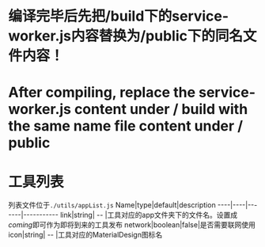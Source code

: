 # 编译完毕后先把/build下的service-worker.js内容替换为/public下的同名文件内容！
# After compiling, replace the service-worker.js content under / build with the same name file content under / public

# 工具列表

列表文件位于`./utils/appList.js`
Name|type|default|description
----|----|-------|-----------
link|string| -- |工具对应的app文件夹下的文件名。设置成*coming*即可作为即将到来的工具发布
network|boolean|false|是否需要联网使用
icon|string| -- |工具对应的MaterialDesign图标名
